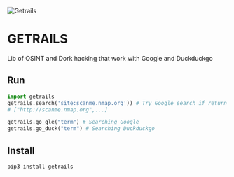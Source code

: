 ![Getrails](img/banner.png)

# GETRAILS
Lib of OSINT and Dork hacking that work with Google and Duckduckgo

## Run

```python
import getrails
getrails.search('site:scanme.nmap.org')) # Try Google search if return error use Duckduckgo
# ["http://scanme.nmap.org",...]

getrails.go_gle("term") # Searching Google
getrails.go_duck("term") # Searching Duckduckgo
```

## Install

```pypi
pip3 install getrails
```
